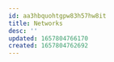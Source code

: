 ```yaml
---
id: aa3hbquohtgpw83h57hw8it
title: Networks
desc: ''
updated: 1657804766170
created: 1657804762692
---
```



